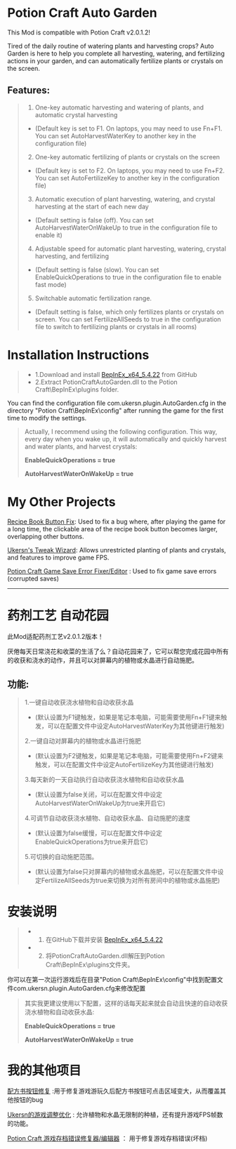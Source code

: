# Potion Craft Auto Garden
This Mod is compatible with Potion Craft v2.0.1.2!

Tired of the daily routine of watering plants and harvesting crops? Auto Garden is here to help you complete all harvesting, watering, and fertilizing actions in your garden, and can automatically fertilize plants or crystals on the screen.

## Features:
> 1. One-key automatic harvesting and watering of plants, and automatic crystal harvesting
> * (Default key is set to F1. On laptops, you may need to use Fn+F1. You can set AutoHarvestWaterKey to another key in the configuration file)
> 
> 2. One-key automatic fertilizing of plants or crystals on the screen
> * (Default key is set to F2. On laptops, you may need to use Fn+F2. You can set AutoFertilizeKey to another key in the configuration file)
>
> 3. Automatic execution of plant harvesting, watering, and crystal harvesting at the start of each new day
> * (Default setting is false (off). You can set AutoHarvestWaterOnWakeUp to true in the configuration file to enable it)
> 
> 4. Adjustable speed for automatic plant harvesting, watering, crystal harvesting, and fertilizing
> * (Default setting is false (slow). You can set EnableQuickOperations to true in the configuration file to enable fast mode)
>
> 5. Switchable automatic fertilization range.
> * (Default setting is false, which only fertilizes plants or crystals on screen. You can set FertilizeAllSeeds to true in the configuration file to switch to fertilizing plants or crystals in all rooms)
>

# Installation Instructions
> * 1.Download and install [BepInEx_x64_5.4.22][0] from GitHub
> * 2.Extract PotionCraftAutoGarden.dll to the Potion Craft\BepInEx\plugins folder.



You can find the configuration file com.ukersn.plugin.AutoGarden.cfg in the directory "Potion Craft\BepInEx\config" after running the game for the first time to modify the settings.
> 
> Actually, I recommend using the following configuration. This way, every day when you wake up, it will automatically and quickly harvest and water plants, and harvest crystals:<br>
> 
> **EnableQuickOperations = true**<br>
> 
> **AutoHarvestWaterOnWakeUp = true**
> 

# My Other Projects
[Recipe Book Button Fix][1]: Used to fix a bug where, after playing the game for a long time, the clickable area of the recipe book button becomes larger, overlapping other buttons.

[Ukersn's Tweak Wizard][2]: Allows unrestricted planting of plants and crystals, and features to improve game FPS.

[Potion Craft Game Save Error Fixer/Editor][3] : Used to fix game save errors (corrupted saves)

-----


# 药剂工艺 自动花园
此Mod适配药剂工艺v2.0.1.2版本！

厌倦每天日常浇花和收菜的生活了么？自动花园来了，它可以帮您完成花园中所有的收获和浇水的动作，并且可以对屏幕内的植物或水晶进行自动施肥。

## 功能: 
> 1.一键自动收获浇水植物和自动收获水晶
> *  (默认设置为F1键触发，如果是笔记本电脑，可能需要使用Fn+F1键来触发，可以在配置文件中设定AutoHarvestWaterKey为其他键进行触发)
>
> 2.一键自动对屏幕内的植物或水晶进行施肥
> *  (默认设置为F2键触发，如果是笔记本电脑，可能需要使用Fn+F2键来触发，可以在配置文件中设定AutoFertilizeKey为其他键进行触发)
>
> 3.每天新的一天自动执行自动收获浇水植物和自动收获水晶
> *  (默认设置为false关闭，可以在配置文件中设定AutoHarvestWaterOnWakeUp为true来开启它)
>
> 4.可调节自动收获浇水植物、自动收获水晶、自动施肥的速度
> *  (默认设置为false缓慢，可以在配置文件中设定EnableQuickOperations为true来开启它)
>
> 5.可切换的自动施肥范围。
> *  (默认设置为false只对屏幕内的植物或水晶施肥，可以在配置文件中设定FertilizeAllSeeds为true来切换为对所有房间中的植物或水晶施肥)
> 


# 安装说明
> * 1. 在GitHub下载并安装 [BepInEx_x64_5.4.22][0]
> * 2. 将PotionCraftAutoGarden.dll解压到Potion Craft\BepInEx\plugins文件夹。



你可以在第一次运行游戏后在目录"Potion Craft\BepInEx\config"中找到配置文件com.ukersn.plugin.AutoGarden.cfg来修改配置
> 其实我更建议使用以下配置，这样的话每天起来就会自动且快速的自动收获浇水植物和自动收获水晶:<br>
> 
> **EnableQuickOperations = true**<br>
> 
> **AutoHarvestWaterOnWakeUp = true**
> 

# 我的其他项目
[配方书按钮修复][1] :用于修复游戏游玩久后配方书按钮可点击区域变大，从而覆盖其他按钮的bug

[Ukersn的游戏调整优化][2] : 允许植物和水晶无限制的种植，还有提升游戏FPS帧数的功能。

[Potion Craft 游戏存档错误修复器/编辑器][3]  ： 用于修复游戏存档错误(坏档)

[0]: https://github.com/BepInEx/BepInEx/releases
[1]: https://github.com/ukersn/PotionCraftOpenRecipeButtonFix
[2]: https://github.com/ukersn/Potion-Craft-Ukersn-s-TweakWizard
[3]: https://github.com/ukersn/Potion-Craft-Save-File-Error-Fixer-Editor